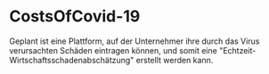 # CostsOfCovid-19

Geplant ist eine Plattform, auf der Unternehmer ihre durch das Virus verursachten Schäden eintragen können, und somit eine "Echtzeit-Wirtschaftsschadenabschätzung" erstellt werden kann.
